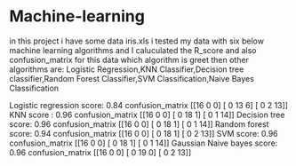 # Machine-learning

in this project i have some data iris.xls 
i tested my data with six below machine learning algorithms and I caluculated the R_score and also confusion_matrix
for this data which algorithm is greet then other
algorithms are:
Logistic Regression,KNN Classifier,Decision tree classifier,Random Forest Classifier,SVM Classification,Naive Bayes Classification

Logistic regression 
score: 0.84
confusion_matrix
[[16  0  0]
 [ 0 13  6]
 [ 0  2 13]]
KNN 
score : 0.96
confusion_matrix
[[16  0  0]
 [ 0 18  1]
 [ 0  1 14]]
Decision tree 
score: 0.96
confusion_matrix
[[16  0  0]
 [ 0 18  1]
 [ 0  1 14]]
Random forest 
score: 0.94
confusion_matrix
[[16  0  0]
 [ 0 18  1]
 [ 0  2 13]]
SVM 
score: 0.96
confusion_matrix
[[16  0  0]
 [ 0 18  1]
 [ 0  1 14]]
Gaussian Naive bayes 
score: 0.96
confusion_matrix
[[16  0  0]
 [ 0 19  0]
 [ 0  2 13]]
 
 
